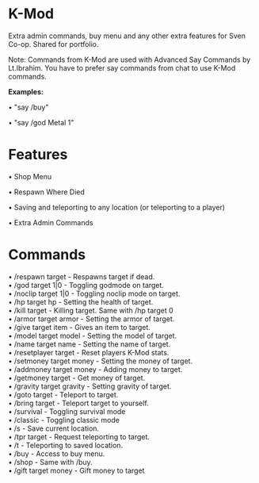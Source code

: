 # K-Mod
Extra admin commands, buy menu and any other extra features for Sven Co-op. Shared for portfolio.

Note: Commands from K-Mod are used with Advanced Say Commands by Lt.Ibrahim. You have to prefer say commands from chat to use K-Mod commands.

<b>Examples:</b>

• "say /buy"

• "say /god Metal 1"

# Features
• Shop Menu

• Respawn Where Died

• Saving and teleporting to any location (or teleporting to a player)

• Extra Admin Commands

# Commands
• /respawn target - Respawns target if dead.<br>
• /god target 1|0 - Toggling godmode on target.<br>
• /noclip target 1|0 - Toggling noclip mode on target.<br>
• /hp target hp - Setting the health of target.<br>
• /kill target - Killing target. Same with /hp target 0<br>
• /armor target armor - Setting the armor of target.<br>
• /give target item - Gives an item to target.<br>
• /model target model - Setting the model of target.<br>
• /name target name - Setting the name of target.<br>
• /resetplayer target - Reset players K-Mod stats.<br>
• /setmoney target money - Setting the money of target.<br>
• /addmoney target money - Adding money to target.<br>
• /getmoney target - Get money of target.<br>
• /gravity target gravity - Setting gravity of target.<br>
• /goto target - Teleport to target.<br>
• /bring target - Teleport target to yourself.<br>
• /survival - Toggling survival mode<br>
• /classic - Toggling classic mode<br>
• /s - Save current location.<br>
• /tpr target - Request teleporting to target.<br>
• /t - Teleporting to saved location.<br>
• /buy - Access to buy menu.<br>
• /shop - Same with /buy.<br>
• /gift target money - Gift money to target<br>
